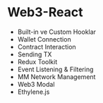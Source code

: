 # Web3-React
- Built-in ve Custom Hooklar
- Wallet Connection
- Contract Interaction 
- Sending TX
- Redux Toolkit
- Event Listening & Filtering
- MM Network Management
- Web3 Modal
- Ethylene.js
